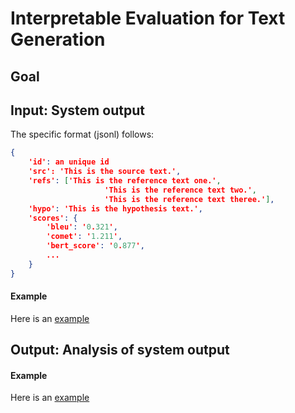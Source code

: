# Interpretable Evaluation for Text Generation



## Goal

## Input: System output
The specific format (jsonl) follows:
```json
{
	'id': an unique id
	'src': 'This is the source text.',
	'refs': ['This is the reference text one.',
					 'This is the reference text two.',
					 'This is the reference text theree.'],
	'hypo': 'This is the hypothesis text.',
	'scores': {
		'bleu': '0.321',
		'comet': '1.211',
		'bert_score': '0.877',
		...
	}
}
```

#### Example
Here is an [example]()


## Output: Analysis of system output

#### Example
Here is an [example]()

